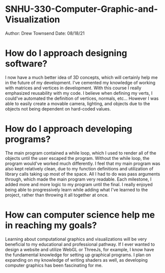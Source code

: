 # SNHU-330-Computer-Graphic-and-Visualization
Author: Drew Townsend
Date:   08/18/21
# How do I approach designing software?
I now have a much better idea of 3D concepts, which will certainly help me in the future of my development. I've cemented my knowledge of working with matrices and vertices in development. With this course I really emphasized reusability with my code. I believe when defining my verts, I could've automated the definition of vertices, normals, etc... However I was able to easily create a movable camera, lighting, and objects due to the objects not being dependent on hard-coded values.  

# How do I approach developing programs?
The main program contained a while loop, which I used to render all of the objects until the user escaped the program. Without the while loop, the program would've worked much differently. I feel that my main program was also kept relatively clean, due to my function definitions and utilization of library calls taking up most of the space. All I had to do was pass arguments through, which made the main program very readable. Each milestone, I added more and more logic to my program until the final. I really enjoyed being able to progressively learn while adding what I've learned to the project, rather than throwing it all together at once.

# How can computer science help me in reaching my goals?
Learning about computational graphics and visualizations will be very beneficial to my educational and professional pathway. If I ever wanted to design a website and utilize WebGL or ThreeJs, for example, I know have the fundamental knowledge for setting up graphical programs. I plan on expanding on my knowledge of writing shaders as well, as developing computer graphics has been fascinating for me.
